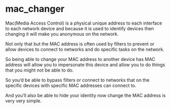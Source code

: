 # mac_changer

Mac(Media Access Control) is a physical unique address to each interface to each network device and because
it is used to identify devices then changing it will make you anonymous on the network.

Not only that but the MAC address is often used by filters to prevent or allow devices to connect to networks and do specific tasks on the network.

So being able to change your MAC address to another device has MAC address will allow you to impersonate this device and allow you to do things that you might not be able to do.

So you’d be able to bypass filters or connect to networks that on the specific devices with specific MAC addresses can connect to.

And you’ll also be able to hide your identity now change the MAC address is very very simple.
